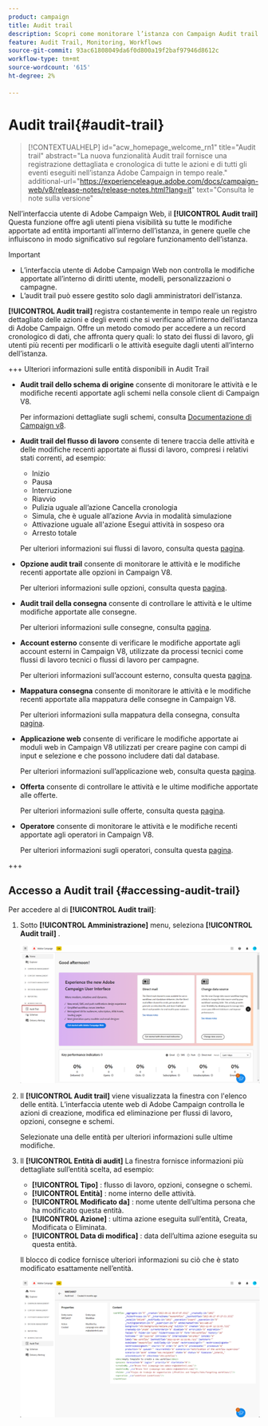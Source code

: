```yaml
---
product: campaign
title: Audit trail
description: Scopri come monitorare l’istanza con Campaign Audit trail
feature: Audit Trail, Monitoring, Workflows
source-git-commit: 93ac61808049da6f0d800a19f2baf97946d8612c
workflow-type: tm+mt
source-wordcount: '615'
ht-degree: 2%

---
```


# Audit trail{#audit-trail}

>[!CONTEXTUALHELP]
>id="acw_homepage_welcome_rn1"
>title="Audit trail"
>abstract="La nuova funzionalità Audit trail fornisce una registrazione dettagliata e cronologica di tutte le azioni e di tutti gli eventi eseguiti nell’istanza Adobe Campaign in tempo reale."
>additional-url="https://experienceleague.adobe.com/docs/campaign-web/v8/release-notes/release-notes.html?lang=it" text="Consulta le note sulla versione"


Nell’interfaccia utente di Adobe Campaign Web, il **[!UICONTROL Audit trail]** Questa funzione offre agli utenti piena visibilità su tutte le modifiche apportate ad entità importanti all’interno dell’istanza, in genere quelle che influiscono in modo significativo sul regolare funzionamento dell’istanza.

>[!IMPORTANT]
>
>* L’interfaccia utente di Adobe Campaign Web non controlla le modifiche apportate all’interno di diritti utente, modelli, personalizzazioni o campagne.
>* L’audit trail può essere gestito solo dagli amministratori dell’istanza.

**[!UICONTROL Audit trail]** registra costantemente in tempo reale un registro dettagliato delle azioni e degli eventi che si verificano all’interno dell’istanza di Adobe Campaign. Offre un metodo comodo per accedere a un record cronologico di dati, che affronta query quali: lo stato dei flussi di lavoro, gli utenti più recenti per modificarli o le attività eseguite dagli utenti all’interno dell’istanza.

+++ Ulteriori informazioni sulle entità disponibili in Audit Trail

* **Audit trail dello schema di origine** consente di monitorare le attività e le modifiche recenti apportate agli schemi nella console client di Campaign V8.

  Per informazioni dettagliate sugli schemi, consulta [Documentazione di Campaign v8](https://experienceleague.adobe.com/en/docs/campaign/campaign-v8/developer/shemas-forms/schemas).

* **Audit trail del flusso di lavoro** consente di tenere traccia delle attività e delle modifiche recenti apportate ai flussi di lavoro, compresi i relativi stati correnti, ad esempio:

   * Inizio
   * Pausa
   * Interruzione
   * Riavvio
   * Pulizia uguale all’azione Cancella cronologia
   * Simula, che è uguale all’azione Avvia in modalità simulazione
   * Attivazione uguale all&#39;azione Esegui attività in sospeso ora
   * Arresto totale

  Per ulteriori informazioni sui flussi di lavoro, consulta questa [pagina](../workflows/gs-workflows.md).

* **Opzione audit trail** consente di monitorare le attività e le modifiche recenti apportate alle opzioni in Campaign V8.

  Per ulteriori informazioni sulle opzioni, consulta questa [pagina](https://experienceleague.adobe.com/en/docs/campaign-classic/using/installing-campaign-classic/appendices/configuring-campaign-options).

* **Audit trail della consegna** consente di controllare le attività e le ultime modifiche apportate alle consegne.

  Per ulteriori informazioni sulle consegne, consulta [pagina](../msg/gs-deliveries.md).

* **Account esterno** consente di verificare le modifiche apportate agli account esterni in Campaign V8, utilizzate da processi tecnici come flussi di lavoro tecnici o flussi di lavoro per campagne.

  Per ulteriori informazioni sull’account esterno, consulta questa [pagina](https://experienceleague.adobe.com/en/docs/campaign/campaign-v8/config/configuration/external-accounts).

* **Mappatura consegna** consente di monitorare le attività e le modifiche recenti apportate alla mappatura delle consegne in Campaign V8.

  Per ulteriori informazioni sulla mappatura della consegna, consulta [pagina](https://experienceleague.adobe.com/en/docs/campaign/campaign-v8/audience/add-profiles/target-mappings).

* **Applicazione web** consente di verificare le modifiche apportate ai moduli web in Campaign V8 utilizzati per creare pagine con campi di input e selezione e che possono includere dati dal database.

  Per ulteriori informazioni sull’applicazione web, consulta questa [pagina](https://experienceleague.adobe.com/en/docs/campaign/campaign-v8/content/webapps).

* **Offerta** consente di controllare le attività e le ultime modifiche apportate alle offerte.

  Per ulteriori informazioni sulle offerte, consulta questa [pagina](../msg/offers.md).

* **Operatore** consente di monitorare le attività e le modifiche recenti apportate agli operatori in Campaign V8.

  Per ulteriori informazioni sugli operatori, consulta questa [pagina](https://experienceleague.adobe.com/en/docs/campaign/campaign-v8/offers/interaction-settings/interaction-operators).

+++

## Accesso a Audit trail {#accessing-audit-trail}

Per accedere al di **[!UICONTROL Audit trail]**:

1. Sotto **[!UICONTROL Amministrazione]** menu, seleziona **[!UICONTROL Audit trail]** .

   ![](assets/audit-trail-1.png)

1. Il **[!UICONTROL Audit trail]** viene visualizzata la finestra con l&#39;elenco delle entità. L’interfaccia utente web di Adobe Campaign controlla le azioni di creazione, modifica ed eliminazione per flussi di lavoro, opzioni, consegne e schemi.

   Selezionate una delle entità per ulteriori informazioni sulle ultime modifiche.

1. Il **[!UICONTROL Entità di audit]** La finestra fornisce informazioni più dettagliate sull’entità scelta, ad esempio:

   * **[!UICONTROL Tipo]** : flusso di lavoro, opzioni, consegne o schemi.
   * **[!UICONTROL Entità]** : nome interno delle attività.
   * **[!UICONTROL Modificato da]** : nome utente dell’ultima persona che ha modificato questa entità.
   * **[!UICONTROL Azione]** : ultima azione eseguita sull’entità, Creata, Modificata o Eliminata.
   * **[!UICONTROL Data di modifica]** : data dell’ultima azione eseguita su questa entità.

   Il blocco di codice fornisce ulteriori informazioni su ciò che è stato modificato esattamente nell’entità.

   ![](assets/audit-trail-2.png)

